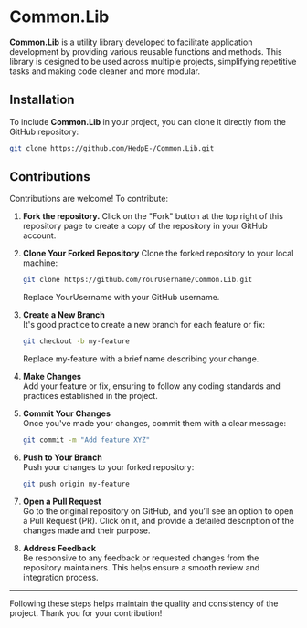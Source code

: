 # Common.Lib

**Common.Lib** is a utility library developed to facilitate application development by providing various reusable functions and methods. This library is designed to be used across multiple projects, simplifying repetitive tasks and making code cleaner and more modular.

## Installation

To include **Common.Lib** in your project, you can clone it directly from the GitHub repository:

```bash
git clone https://github.com/HedpE-/Common.Lib.git
```

## Contributions

Contributions are welcome! To contribute:

1. **Fork the repository.**
   Click on the "Fork" button at the top right of this repository page to create a copy of the repository in your GitHub account.
   
2. **Clone Your Forked Repository**
   Clone the forked repository to your local machine:
   ```bash
   git clone https://github.com/YourUsername/Common.Lib.git
   ```
   Replace YourUsername with your GitHub username.

3. **Create a New Branch**  
   It's good practice to create a new branch for each feature or fix:
   ```bash
   git checkout -b my-feature
   ```
   Replace my-feature with a brief name describing your change.

4. **Make Changes**  
   Add your feature or fix, ensuring to follow any coding standards and practices established in the project.

5. **Commit Your Changes**  
   Once you've made your changes, commit them with a clear message:
   ```bash
   git commit -m "Add feature XYZ"
   ```

6. **Push to Your Branch**  
   Push your changes to your forked repository:
   ```bash
   git push origin my-feature
   ```

7. **Open a Pull Request**  
   Go to the original repository on GitHub, and you’ll see an option to open a Pull Request (PR). Click on it, and provide a detailed description of the changes made and their purpose.

8. **Address Feedback**  
   Be responsive to any feedback or requested changes from the repository maintainers. This helps ensure a smooth review and integration process.

---

Following these steps helps maintain the quality and consistency of the project. Thank you for your contribution!